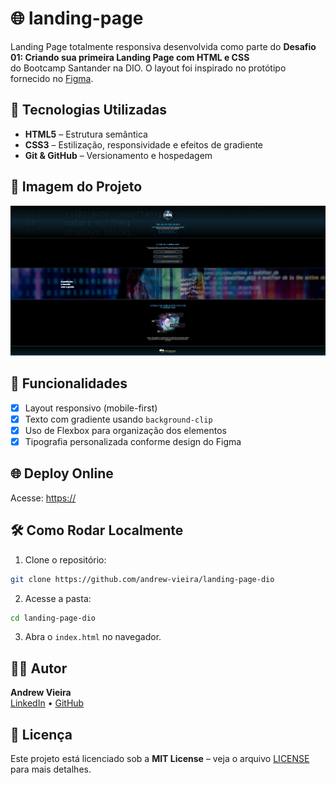 # 🌐 landing-page

Landing Page totalmente responsiva desenvolvida como parte do **Desafio 01: Criando sua primeira Landing Page com HTML e CSS**  
do Bootcamp Santander na DIO. O layout foi inspirado no protótipo fornecido no [Figma](https://www.figma.com/file/3PiokoJj9IhGDnNiWAJbz7/DIO---Desafio-01).

## 🚀 Tecnologias Utilizadas

- **HTML5** – Estrutura semântica
- **CSS3** – Estilização, responsividade e efeitos de gradiente
- **Git & GitHub** – Versionamento e hospedagem

## 📸 Imagem do Projeto

![Print do Projeto](assets/images/screenshot%20-%20projeto.jpg)

## 🧪 Funcionalidades

- [x] Layout responsivo (mobile-first)
- [x] Texto com gradiente usando `background-clip`
- [x] Uso de Flexbox para organização dos elementos
- [x] Tipografia personalizada conforme design do Figma

## 🌐 Deploy Online

Acesse: [https://](https://)

## 🛠️ Como Rodar Localmente

1. Clone o repositório:
```bash
git clone https://github.com/andrew-vieira/landing-page-dio
```
2. Acesse a pasta:
```bash
cd landing-page-dio
```
3. Abra o `index.html` no navegador.


## 🧑‍💻 Autor

**Andrew Vieira**  
[LinkedIn](https://www.linkedin.com/in/andrew-vieira-24532a1b9/) • [GitHub](https://github.com/Andrew-Vieira)

## 📄 Licença

Este projeto está licenciado sob a **MIT License** – veja o arquivo [LICENSE](./LICENSE) para mais detalhes.